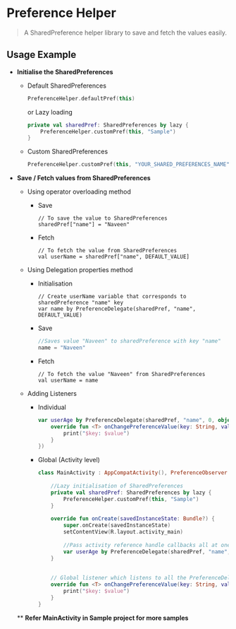 # Preference Helper
> A SharedPreference helper library to save and fetch the values easily.

## Usage Example 
- **Initialise the SharedPreferences**

    - Default SharedPreferences
        ```kotlin
        PreferenceHelper.defaultPref(this)
        ```
        
        or Lazy loading
        
        ```kotlin
        private val sharedPref: SharedPreferences by lazy {
            PreferenceHelper.customPref(this, "Sample")
        }
        ```
        
    - Custom SharedPreferences
        ```kotlin
        PreferenceHelper.customPref(this, "YOUR_SHARED_PREFERENCES_NAME")
        ```
    
- **Save / Fetch values from SharedPreferences**

    - Using operator overloading method
        - Save
            ```koltin
            // To save the value to SharedPreferences
            sharedPref["name"] = "Naveen" 
            ```
        
        - Fetch
            ```koltin
            // To fetch the value from SharedPreferences
            val userName = sharedPref["name", DEFAULT_VALUE] 
            ```
            
    - Using Delegation properties method
    
        - Initialisation 
            ```koltin
            // Create userName variable that corresponds to sharedPreference "name" key
            var name by PreferenceDelegate(sharedPref, "name", DEFAULT_VALUE)
            ```
        - Save
            ```kotlin
            //Saves value "Naveen" to sharedPreference with key "name"
            name = "Naveen"
            ```
    
        - Fetch
            ```koltin
            // To fetch the value "Naveen" from SharedPreferences
            val userName = name
            ```
            
    - Adding Listeners
        - Individual
            ```kotlin
            var userAge by PreferenceDelegate(sharedPref, "name", 0, object : PreferenceObserver {
                override fun <T> onChangePreferenceValue(key: String, value: T) {
                    print("$key: $value")
                }
            })
            ```
            
        - Global (Activity level)
            ```kotlin
            class MainActivity : AppCompatActivity(), PreferenceObserver {
                
                //Lazy initialisation of SharedPreferences
                private val sharedPref: SharedPreferences by lazy {
                    PreferenceHelper.customPref(this, "Sample")
                }
                
                override fun onCreate(savedInstanceState: Bundle?) {
                    super.onCreate(savedInstanceState)
                    setContentView(R.layout.activity_main)
                    
                    //Pass activity reference handle callbacks all at one place.
                    var userAge by PreferenceDelegate(sharedPref, "name", 0, this)
                }
                
                
                // Global listener which listens to all the PreferenceDelegates
                override fun <T> onChangePreferenceValue(key: String, value: T) {
                    print("$key: $value")
                }
            }
            ```
                  
   ** **Refer MainActivity in Sample project for more samples**
